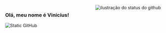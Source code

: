 <img align='right' src="https://github-readme-stats.vercel.app/api?username=v8cs&show_icons=true&title_color=9925be&text_color=9925be&icon_color=9925be&bg_color=f8efd4&cache_seconds=2300" alt="ilustração do status do github">

### Olá, meu nome é Vinicius!

<img src="https://img.shields.io/static/v1?label=Overview&message=Vinicius&color=9925be&style=for-the-badge&logo=GitHub" alt="Static GitHub">
